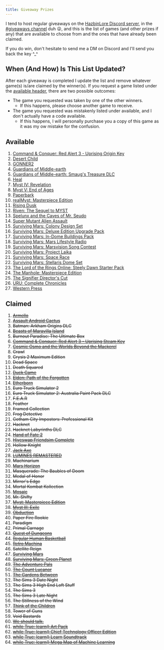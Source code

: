 ```yaml
---
title: Giveaway Prizes
---
```


I tend to host regular giveaways on the [HazbinLore Discord server][HazbinLore-Invite], in the [#giveaways channel][HazbinLore-Giveaways] duh 😜, and this is the list of games (and other prizes if any) that are available to choose from and the ones that have already been claimed.

If you do win, don't hesitate to send me a DM on Discord and I'll send you back the key ^\_^

## When (And How) Is This List Updated?

After each giveaway is completed I update the list and remove whatever game(s) is/are claimed by the winner(s). If you request a game listed under the [available header](#available), there are two possible outcomes:

- The game you requested was taken by one of the other winners.
  - If this happens, please choose another game to receive.
- The game you requested was mistakenly listed under available, and I don't actually have a code available.
  - If this happens, I will personally purchase you a copy of this game as it was my ow mistake for the confusion.

## Available

1. [Command & Conquer: Red Alert 3 - Uprising Origin Key][3]
2. [Desert Child][6]
3. [GONNER2][10]
4. [Guardians of Middle-earth][12]
5. [Guardians of Middle-earth: Smaug's Treasure DLC][11]
6. [Heal][14]
7. [Myst IV: Revelation][21]
8. [Myst V: End of Ages][22]
9. [Paperbark][26]
10. [realMyst: Masterpiece Edition][24]
11. [Rising Dusk][30]
12. [Riven: The Sequel to MYST][31]
13. [Spelunx and the Caves of Mr. Seudo][32]
14. [Super Mutant Alien Assault][33]
15. [Surviving Mars: Colony Design Set][40]
16. [Surviving Mars: Deluxe Edition Upgrade Pack][39]
17. [Surviving Mars: In-Dome Buildings Pack][41]
18. [Surviving Mars: Mars Lifestyle Radio][36]
19. [Surviving Mars: Marsvision Song Contest][42]
20. [Surviving Mars: Project Laika][38]
21. [Surviving Mars: Space Race][37]
22. [Surviving Mars: Stellaris Dome Set][43]
23. [The Lord of the Rings Online: Steely Dawn Starter Pack][47]
24. [The Manhole: Masterpiece Edition][48]
25. [The Signifier Director's Cut][49]
26. [URU: Complete Chronicles][51]
27. [Western Press][53]

## Claimed

1. ~~[Armello][0]~~
2. ~~[Assault Android Cactus][1]~~
3. ~~Batman: Arkham Origins DLC~~
4. ~~[Beasts of Maravilla Island][2]~~
5. ~~Burnout Paradise: The Ultimate Box~~
6. ~~[Command & Conquer: Red Alert 3 - Uprising Steam Key][4]~~
7. ~~[Cosmic Osmo and the Worlds Beyond the Mackerel][5]~~
8. ~~Crawl~~
9. ~~Crysis 2 Maximum Edition~~
10. ~~Dead Space~~
11. ~~Death Squared~~
12. ~~[Duck Game][7]~~
13. ~~[Elden: Path of the Forgotten][8]~~
14. ~~[Etherborn][9]~~
15. ~~Euro Truck Simulator 2~~
16. ~~Euro Truck Simulator 2: Australia Paint Pack DLC~~
17. ~~F.E.A.R~~
18. ~~Feather~~
19. ~~Framed Collection~~
20. ~~Frog Detective~~
21. ~~Gotham City Impostors: Professional Kit~~
22. ~~Hacknet~~
23. ~~Hacknet Labyrinths DLC~~
24. ~~[Hand of Fate 2][13]~~
25. ~~[Hiveswap Friendsim Complete][15]~~
26. ~~Hollow Knight~~
27. ~~[Jack Axe][16]~~
28. ~~[LUMINES REMASTERED][17]~~
29. ~~Machinarium~~
30. ~~[Mars Horizon][18]~~
31. ~~Masquerade: The Baubles of Doom~~
32. ~~Medal of Honor~~
33. ~~Mirror's Edge~~
34. ~~Mortal Kombat Kollection~~
35. ~~[Mosaic][19]~~
36. ~~Mr. Shifty~~
37. ~~[Myst: Masterpiece Edition][23]~~
38. ~~[Myst III: Exile][20]~~
39. ~~[Obduction][25]~~
40. ~~Paper Fire Rookie~~
41. ~~Paradigm~~
42. ~~Primal Carnage~~
43. ~~[Quest of Dungeons][27]~~
44. ~~[Regular Human Basketball][28]~~
45. ~~[Retro Machina][29]~~
46. ~~Satellite Reign~~
47. ~~[Surviving Mars][34]~~
48. ~~[Surviving Mars: Green Planet][35]~~
49. ~~[The Adventure Pals][44]~~
50. ~~[The Count Lucanor][45]~~
51. ~~[The Gardens Between][46]~~
52. ~~The Sims 3 Date Night~~
53. ~~The Sims 3 High End Loft Stuff~~
54. ~~The Sims 3~~
55. ~~The Sims 3 Late Night~~
56. ~~The Stillness of the Wind~~
57. ~~[Think of the Children][50]~~
58. ~~Tower of Guns~~
59. ~~Void Bastards~~
60. ~~[We should talk.][52]~~
61. ~~[while True: learn() Art Pack][54]~~
62. ~~[while True: learn() Chief Technology Officer Edition][55]~~
63. ~~[while True: learn() Learn Soundtrack][56]~~
64. ~~[while True: learn() Mega Map of Machine Learning][57]~~

[HazbinLore-Invite]: https://discord.gg/73v24Z6nGA
[HazbinLore-Giveaways]: https://discord.com/channels/825459536994893846/923368900513640488
[0]: https://store.steampowered.com/app/290340/Armello/
[1]: https://store.steampowered.com/app/250110/Assault_Android_Cactus/
[2]: https://store.steampowered.com/app/1378020/Beasts_of_Maravilla_Island/
[3]: https://www.origin.com/usa/en-us/store/command-and-conquer/command-and-conquer-red-alert-3
[4]: https://store.steampowered.com/app/17480/Command__Conquer_Red_Alert_3/
[5]: https://store.steampowered.com/app/63620/Cosmic_Osmo_and_the_Worlds_Beyond_the_Mackerel/
[6]: https://store.steampowered.com/app/844050/Desert_Child/
[7]: https://store.steampowered.com/app/312530/Duck_Game/
[8]: https://store.steampowered.com/app/715020/Elden_Path_of_the_Forgotten/
[9]: https://store.steampowered.com/app/812160/Etherborn/
[10]: https://store.steampowered.com/app/1117670/GONNER2/
[11]: https://store.steampowered.com/app/111910/Guardians_of_Middleearth_Smaugs_Treasure/
[12]: https://store.steampowered.com/app/111900/Guardians_of_Middleearth/
[13]: https://store.steampowered.com/app/456670/Hand_of_Fate_2/
[14]: https://store.steampowered.com/app/1056610/Heal/
[15]: https://store.steampowered.com/app/833040/Hiveswap_Friendsim/
[16]: https://store.steampowered.com/app/985780/Jack_Axe/
[17]: https://store.steampowered.com/app/851670/LUMINES_REMASTERED/
[18]: https://store.steampowered.com/app/765810/Mars_Horizon/
[19]: https://store.steampowered.com/app/349270/Mosaic/
[20]: https://store.steampowered.com/app/925930/Myst_III_Exile/
[21]: https://store.steampowered.com/app/925940/Myst_IV_Revelation/
[22]: https://store.steampowered.com/app/208110/Myst_V_End_of_Ages/
[23]: https://store.steampowered.com/app/63660/Myst_Masterpiece_Edition/
[24]: https://store.steampowered.com/app/244430/realMyst_Masterpiece_Edition/
[25]: https://store.steampowered.com/app/306760/Obduction/
[26]: https://store.steampowered.com/app/916900/Paperbark/
[27]: https://store.steampowered.com/app/270050/Quest_of_Dungeons/
[28]: https://store.steampowered.com/app/661940/Regular_Human_Basketball/
[29]: https://store.steampowered.com/app/1127970/Retro_Machina/
[30]: https://store.steampowered.com/app/848930/Rising_Dusk/
[31]: https://store.steampowered.com/app/63610/Riven_The_Sequel_to_MYST/
[32]: https://store.steampowered.com/app/63640/Spelunx_and_the_Caves_of_Mr_Seudo/
[33]: https://store.steampowered.com/app/368680/Super_Mutant_Alien_Assault/
[34]: https://store.steampowered.com/app/464920/Surviving_Mars/
[35]: https://store.steampowered.com/app/952890/Surviving_Mars_Green_Planet/
[36]: https://store.steampowered.com/app/1657990/Surviving_Mars_Mars_Lifestyle_Radio/
[37]: https://store.steampowered.com/app/801670/Surviving_Mars_Space_Race/
[38]: https://store.steampowered.com/app/1042360/Surviving_Mars_Project_Laika/
[39]: https://store.steampowered.com/app/801710/Surviving_Mars_Deluxe_Upgrade_Pack/
[40]: https://store.steampowered.com/app/952892/Surviving_Mars_Colony_Design_Set/
[41]: https://store.steampowered.com/app/1497160/Surviving_Mars_InDome_Buildings_Pack/
[42]: https://store.steampowered.com/app/952891/Surviving_Mars_Marsvision_Song_Contest/
[43]: https://store.steampowered.com/app/801650/Surviving_Mars_Stellaris_Dome_Set/
[44]: https://store.steampowered.com/app/396710/The_Adventure_Pals/
[45]: https://store.steampowered.com/app/440880/The_Count_Lucanor/
[46]: https://store.steampowered.com/app/600990/The_Gardens_Between/
[47]: https://store.steampowered.com/app/212500/The_Lord_of_the_Rings_Online/
[48]: https://store.steampowered.com/app/63630/The_Manhole_Masterpiece_Edition/
[49]: https://store.steampowered.com/app/1082930/The_Signifier_Directors_Cut/
[50]: https://store.steampowered.com/app/573600/Think_of_the_Children/
[51]: https://store.steampowered.com/app/63650/URU_Complete_Chronicles/
[52]: https://store.steampowered.com/app/1255990/We_should_talk/
[53]: https://store.steampowered.com/app/377360/Western_Press/
[54]: https://store.steampowered.com/app/1022720/while_True_learn_Art_Pack/
[55]: https://store.steampowered.com/bundle/10114/while_True_learn_Chief_Technology_Officer_Edition/
[56]: https://store.steampowered.com/app/1019360/while_True_learn_Soundtrack/
[57]: https://store.steampowered.com/app/1026800/while_True_learn_Mega_Map_of_Machine_Learning/
